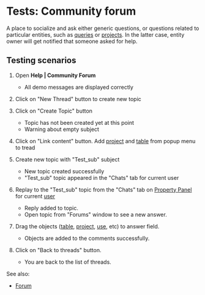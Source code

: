 <!-- TITLE: Tests: Community forum -->
<!-- SUBTITLE: -->

# Tests: Community forum

A place to socialize and ask either generic questions, or questions related to particular entities, such as 
[queries](../access/data-query.md) or [projects](../overview/project.md). 
In the latter case, entity owner will get notified that someone asked for help.

## Testing scenarios

1. Open **Help | Community Forum**
   * All demo messages are displayed correctly

1. Click on "New Thread" button to create new topic 

1. Click on "Create Topic" button
   * Topic has not been created yet at this point
   * Warning about empty subject

1. Click on "Link content" button. Add [project](../overview/project.md) and [table](../overview/table.md) from popup menu to tread

1. Create new topic with "Test_sub" subject
   * New topic created successfully
   * "Test_sub" topic appeared in the "Chats" tab for current user

1. Replay to the "Test_sub" topic from the "Chats" tab on [Property Panel](../overview/navigation.md#properties) for current 
   [user](../govern/user.md)
   * Reply added to topic. 
   * Open topic from "Forums" window to see a new answer.

1. Drag the objects ([table](../overview/table.md), [project](../overview/project.md), [use](../govern/user.md), etc) 
   to answer field.
   * Objects are added to the comments successfully.
1. Click on "Back to threads" button.
   * You are back to the list of threads.

See also:

  * [Forum](forum.md)
 